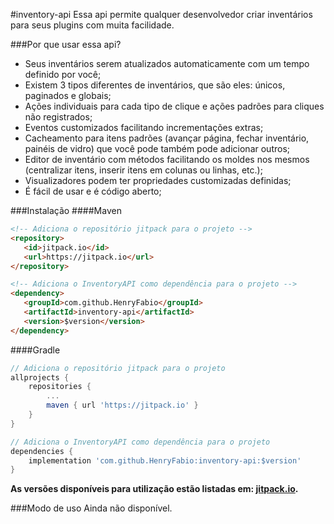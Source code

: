 #inventory-api
Essa api permite qualquer desenvolvedor criar inventários para seus plugins com muita facilidade.

###Por que usar essa api?
 - Seus inventários serem atualizados automaticamente com um tempo definido por você;
 - Existem 3 tipos diferentes de inventários, que são eles: únicos, paginados e globais;
 - Ações individuais para cada tipo de clique e ações padrões para cliques não registrados;
 - Eventos customizados facilitando incrementações extras;
 - Cacheamento para itens padrões (avançar página, fechar inventário, painéis de vidro) que você pode também pode adicionar outros;
 - Editor de inventário com métodos facilitando os moldes nos mesmos (centralizar itens, inserir itens em colunas ou linhas, etc.);
 - Visualizadores podem ter propriedades customizadas definidas;
 - É fácil de usar e é código aberto;
 
 ###Instalação
 ####Maven
 ```html
 <!-- Adiciona o repositório jitpack para o projeto -->
 <repository>
 	<id>jitpack.io</id>
 	<url>https://jitpack.io</url>
 </repository>
 
 <!-- Adiciona o InventoryAPI como dependência para o projeto -->
 <dependency>
 	<groupId>com.github.HenryFabio</groupId>
 	<artifactId>inventory-api</artifactId>
 	<version>$version</version>
 </dependency>
 ```
 ####Gradle
```gradle
// Adiciona o repositório jitpack para o projeto
allprojects {
	repositories {
		...
		maven { url 'https://jitpack.io' }
	}
}

// Adiciona o InventoryAPI como dependência para o projeto
dependencies {
	implementation 'com.github.HenryFabio:inventory-api:$version'
}
```
**As versões disponíveis para utilização estão listadas em: [jitpack.io](https://jitpack.io/#HenryFabio/inventory-api).**

###Modo de uso
Ainda não disponível.
